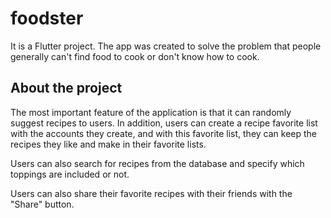 # foodster

It is a Flutter project. The app was created to solve the problem that people generally can't find food to cook or don't know how to cook.

## About the project

The most important feature of the application is that it can randomly suggest recipes to users. In addition, users can create a recipe favorite list with the accounts they create, and with this favorite list, they can keep the recipes they like and make in their favorite lists.

Users can also search for recipes from the database and specify which toppings are included or not.

Users can also share their favorite recipes with their friends with the "Share" button.
